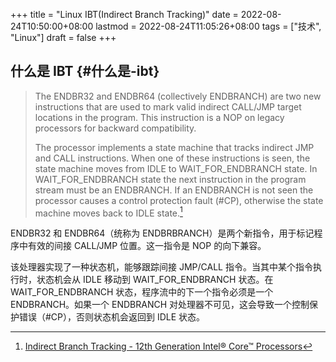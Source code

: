 +++
title = "Linux IBT(Indirect Branch Tracking)"
date = 2022-08-24T10:50:00+08:00
lastmod = 2022-08-24T11:05:26+08:00
tags = ["技术", "Linux"]
draft = false
+++

## 什么是 IBT {#什么是-ibt}

> The ENDBR32 and ENDBR64 (collectively ENDBRANCH) are two new instructions that are used to mark valid indirect CALL/JMP target locations in the program. This instruction is a NOP on legacy processors for backward compatibility.
>
> The processor implements a state machine that tracks indirect JMP and CALL instructions. When one of these instructions is seen, the state machine moves from IDLE to WAIT_FOR_ENDBRANCH state. In WAIT_FOR_ENDBRANCH state the next instruction in the program stream must be an ENDBRANCH. If an ENDBRANCH is not seen the processor causes a control protection fault (#CP), otherwise the state machine moves back to IDLE state.[^fn:1]

ENDBR32 和 ENDBR64（统称为 ENDBRBRANCH）是两个新指令，用于标记程序中有效的间接 CALL/JMP 位置。这一指令是 NOP 的向下兼容。

该处理器实现了一种状态机，能够跟踪间接 JMP/CALL 指令。当其中某个指令执行时，状态机会从 IDLE 移动到 WAIT_FOR_ENDBRANCH 状态。在 WAIT_FOR_ENDBRANCH 状态，程序流中的下一个指令必须是一个 ENDBRANCH。如果一个 ENDBRANCH 对处理器不可见，这会导致一个控制保护错误（#CP），否则状态机会返回到 IDLE 状态。

[^fn:1]: [Indirect Branch Tracking - 12th Generation Intel® Core™ Processors](https://edc.intel.com/content/www/us/en/design/ipla/software-development-platforms/client/platforms/alder-lake-desktop/12th-generation-intel-core-processors-datasheet-volume-1-of-2/009/indirect-branch-tracking/)